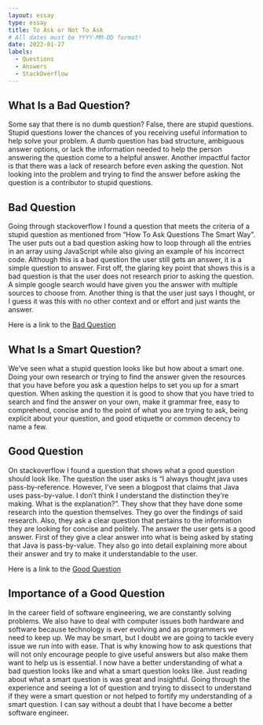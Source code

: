 ```yaml
---
layout: essay
type: essay
title: To Ask or Not To Ask
# All dates must be YYYY-MM-DD format!
date: 2022-01-27
labels:
  - Questions
  - Answers
  - StackOverflow
---
```


## What Is a Bad Question?
Some say that there is no dumb question? False, there are stupid questions. Stupid questions lower the chances of you receiving useful information to help solve your problem. A dumb question has bad structure, ambiguous answer options, or lack the information needed to help the person answering the question come to a helpful answer. Another impactful factor is that there was a lack of research before even asking the question. Not looking into the problem and trying to find the answer before asking the question is a contributor to stupid questions.

## Bad Question
Going through stackoverflow I found a question that meets the criteria of a stupid question as mentioned from “How To Ask Questions The Smart Way”. The user puts out a bad question asking how to loop through all the entries in an array using JavaScript while also giving an example of his incorrect code. Although this is a bad question the user still gets an answer, it is a simple question to answer. First off, the glaring key point that shows this is a bad question is that the user does not research prior to asking the question. A simple google search would have given you the answer with multiple sources to choose from. Another thing is that the user just says I thought, or I guess it was this with no other context and or effort and just wants the answer.

Here is a link to the [Bad Question]( https://stackoverflow.com/questions/9329446/for-each-over-an-array-in-javascript/9329476#9329476)

## What Is a Smart Question?
We’ve seen what a stupid question looks like but how about a smart one. Doing your own research or trying to find the answer given the resources that you have before you ask a question helps to set you up for a smart  question. When asking the question it is good to show that you have tried to search and find the answer on your own, make it grammar free, easy to comprehend, concise and to the point of what you are trying to ask, being explicit about your question, and good etiquette or common decency to name a few.

## Good Question
On stackoverflow I found a question that shows what a good question should look like. The question the user asks is “I always thought java uses pass-by-reference. However, I’ve seen a blogpost that claims that Java uses pass-by-value. I don’t think I understand the distinction they’re making. What is the explanation?”. They show that they have done some research into the question themselves. They go over the findings of said research. Also, they ask a clear question that pertains to the information they are looking for concise and politely. The answer the user gets is a good answer. First of they give a clear answer into what is being asked by stating that Java is pass-by-value. They also go into detail explaining more about their answer and try to make it understandable to the user.

Here is a link to the [Good Question]( https://stackoverflow.com/questions/40480/is-java-pass-by-reference-or-pass-by-value)

## Importance of a Good Question
In the career field of software engineering, we are constantly solving problems. We also have to deal with computer issues both hardware and software because technology is ever evolving and as programmers we need to keep up. We may be smart, but I doubt we are going to tackle every issue we run into with ease. That is why knowing how to ask questions that will not only encourage people to give useful answers but also make them want to help us is essential. I now have a better understanding of what a bad question looks like and what a smart question looks like. Just reading about what a smart question is was great and insightful. Going through the experience and seeing a lot of question and trying to dissect to understand if they were a smart question or not helped to fortify my understanding of a smart question. I can say without a doubt that I have become a better software engineer. 
